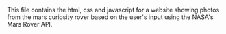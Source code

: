 This file contains the html, css and javascript for a website showing photos from the mars curiosity rover based on the user's input using the NASA's Mars Rover API.
